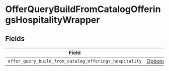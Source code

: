 # OfferQueryBuildFromCatalogOfferingsHospitalityWrapper


## Fields

| Field                                                                                                                                        | Type                                                                                                                                         | Required                                                                                                                                     | Description                                                                                                                                  |
| -------------------------------------------------------------------------------------------------------------------------------------------- | -------------------------------------------------------------------------------------------------------------------------------------------- | -------------------------------------------------------------------------------------------------------------------------------------------- | -------------------------------------------------------------------------------------------------------------------------------------------- |
| `offer_query_build_from_catalog_offerings_hospitality`                                                                                       | [Optional[shared.OfferQueryBuildFromCatalogOfferingsHospitality]](undefined/models/shared/offerquerybuildfromcatalogofferingshospitality.md) | :heavy_minus_sign:                                                                                                                           | N/A                                                                                                                                          |